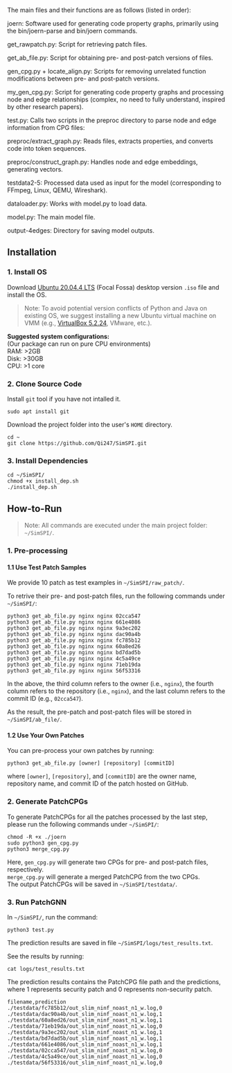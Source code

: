 The main files and their functions are as follows (listed in order):

joern: Software used for generating code property graphs, primarily using the bin/joern-parse and bin/joern commands.

get_rawpatch.py: Script for retrieving patch files.

get_ab_file.py: Script for obtaining pre- and post-patch versions of files.

gen_cpg.py + locate_align.py: Scripts for removing unrelated function modifications between pre- and post-patch versions.

my_gen_cpg.py: Script for generating code property graphs and processing node and edge relationships (complex, no need to fully understand, inspired by other research papers).

test.py: Calls two scripts in the preproc directory to parse node and edge information from CPG files:

preproc/extract_graph.py: Reads files, extracts properties, and converts code into token sequences.

preproc/construct_graph.py: Handles node and edge embeddings, generating vectors.

testdata2-5: Processed data used as input for the model (corresponding to FFmpeg, Linux, QEMU, Wireshark).

dataloader.py: Works with model.py to load data.

model.py: The main model file.

output-4edges: Directory for saving model outputs.
## Installation

### 1. Install OS

Download [Ubuntu 20.04.4 LTS](https://releases.ubuntu.com/20.04/) (Focal Fossa) desktop version `.iso` file and install the OS. 

>Note: To avoid potential version conflicts of Python and Java on existing OS, we suggest installing a new Ubuntu virtual machine on VMM (e.g., [VirtualBox 5.2.24](https://www.virtualbox.org/wiki/Download_Old_Builds_5_2), VMware, etc.).

**Suggested system configurations:**\
(Our package can run on pure CPU environments)\
RAM: >2GB\
Disk: >30GB\
CPU: >1 core

### 2. Clone Source Code

Install `git` tool if you have not intalled it.

```shell
sudo apt install git
```

Download the project folder into the user's `HOME` directory.

```shell
cd ~
git clone https://github.com/Qi247/SimSPI.git
```


### 3. Install Dependencies

```shell 
cd ~/SimSPI/
chmod +x install_dep.sh
./install_dep.sh
```

## How-to-Run

>Note: All commands are executed under the main project folder: `~/SimSPI/`.

### 1. Pre-processing

#### 1.1 Use Test Patch Samples

We provide 10 patch as test examples in `~/SimSPI/raw_patch/`.

To retrive their pre- and post-patch files, run the following commands under `~/SimSPI/`:

```shell
python3 get_ab_file.py nginx nginx 02cca547
python3 get_ab_file.py nginx nginx 661e4086
python3 get_ab_file.py nginx nginx 9a3ec202
python3 get_ab_file.py nginx nginx dac90a4b
python3 get_ab_file.py nginx nginx fc785b12
python3 get_ab_file.py nginx nginx 60a8ed26
python3 get_ab_file.py nginx nginx bd7dad5b
python3 get_ab_file.py nginx nginx 4c5a49ce
python3 get_ab_file.py nginx nginx 71eb19da
python3 get_ab_file.py nginx nginx 56f53316
```

In the above, the third column refers to the owner (i.e., `nginx`), the fourth column refers to the repository (i.e., `nginx`), and the last column refers to the commit ID (e.g., `02cca547`).

As the result, the pre-patch and post-patch files will be stored in `~/SimSPI/ab_file/`.

#### 1.2 Use Your Own Patches

You can pre-process your own patches by running:
```shell 
python3 get_ab_file.py [owner] [repository] [commitID]
```
where `[owner]`, `[repository]`, and `[commitID]` are the owner name, repository name, and commit ID of the patch hosted on GitHub.

### 2. Generate PatchCPGs

To generate PatchCPGs for all the patches processed by the last step, please run the following commands under `~/SimSPI/`:

```shell 
chmod -R +x ./joern
sudo python3 gen_cpg.py
python3 merge_cpg.py
```

Here, `gen_cpg.py` will generate two CPGs for pre- and post-patch files, respectively.\
`merge_cpg.py` will generate a merged PatchCPG from the two CPGs.\
The output PatchCPGs will be saved in `~/SimSPI/testdata/`.

### 3. Run PatchGNN

In `~/SimSPI/`, run the command:

```shell 
python3 test.py
```

The prediction results are saved in file `~/SimSPI/logs/test_results.txt`. 

See the results by running:

```shell 
cat logs/test_results.txt
```

The prediction results contains the PatchCPG file path and the predictions, where 1 represents security patch and 0 represents non-security patch.

```text
filename,prediction
./testdata/fc785b12/out_slim_ninf_noast_n1_w.log,0
./testdata/dac90a4b/out_slim_ninf_noast_n1_w.log,1
./testdata/60a8ed26/out_slim_ninf_noast_n1_w.log,1
./testdata/71eb19da/out_slim_ninf_noast_n1_w.log,0
./testdata/9a3ec202/out_slim_ninf_noast_n1_w.log,1
./testdata/bd7dad5b/out_slim_ninf_noast_n1_w.log,1
./testdata/661e4086/out_slim_ninf_noast_n1_w.log,1
./testdata/02cca547/out_slim_ninf_noast_n1_w.log,0
./testdata/4c5a49ce/out_slim_ninf_noast_n1_w.log,0
./testdata/56f53316/out_slim_ninf_noast_n1_w.log,0
```



